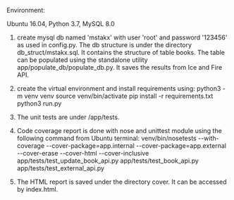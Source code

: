 Environment:

Ubuntu 16.04, Python 3.7, MySQL 8.0

1. create mysql db named 'mstakx' with user 'root' and password '123456' as used in config.py. The db structure is under
 the directory db_struct/mstakx.sql. It contains the structure of table books. The table can be populated using the 
 standalone utility app/populate_db/populate_db.py. It saves the results from Ice and Fire API.

2. create the virtual environment and install requirements using:
    python3 -m venv venv
    source venv/bin/activate
    pip install -r requirements.txt
    python3 run.py 
    
3. The unit tests are under /app/tests. 

4. Code coverage report is done with nose and unittest module using the following command from Ubuntu terminal:
venv/bin/nosetests --with-coverage --cover-package=app.internal --cover-package=app.external --cover-erase --cover-html 
--cover-inclusive app/tests/test_update_book_api.py app/tests/test_book_api.py app/tests/test_external_api.py 

5. The HTML report is saved under the directory cover. It can be accessed by index.html.

